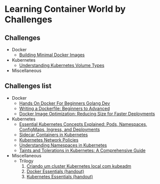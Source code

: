 # Learning Container World by Challenges

## Challenges

- Docker
  - [Building Minimal Docker Images](./Challenges/Building%20Minimal%20Docker%20Images/README.md)
- Kubernetes
  - [Understanding Kubernetes Volume Types](./Challenges/Understanding%20Kubernetes%20Volume%20Types/README.md)
- Miscellaneous

## Challenges list

- Docker
  - [Hands On Docker For Beginners Golang Dev](https://dev.to/bagashyt/hands-on-docker-for-beginners-golang-dev-3kpo)
  - [Writing a Dockerfile: Beginners to Advanced](https://dev.to/prodevopsguytech/writing-a-dockerfile-beginners-to-advanced-31ie)
  - [Docker Image Optimization: Reducing Size for Faster Deployments](https://dev.to/thenanjay/docker-image-optimization-reducing-size-for-faster-deployments-489g)
- Kubernetes
  - [Essential Kubernetes Concepts Explained: Pods, Namespaces, ConfigMaps, Ingress, and Deployments](https://dev.to/oliverbennet/essential-kubernetes-concepts-explained-pods-namespaces-configmaps-ingress-and-deployments-1a51)
  - [Sidecar Containers in Kubernetes](https://dev.to/cicube/sidecar-containers-in-kubernetes-2kj0)
  - [Kubernetes Network Policies](https://dev.to/cicube/kubernetes-network-policies-5258)
  - [Understanding Namespaces in Kubernetes](https://dev.to/cicube/understanding-namespaces-in-kubernetes-3o2l)
  - [Taints and Tolerations in Kubernetes: A Comprehensive Guide](https://dev.to/i_am_vesh/taints-and-tolerations-in-kubernetes-a-comprehensive-guide-4917)
- Miscellaneous
  - Trilogy
    1. [Criando um cluster Kubernetes local com kubeadm](https://medium.com/@ramonriserio/criando-um-cluster-kubernetes-local-com-kubeadm-8af676567a35)
    1. [Docker Essentials (handout)](https://medium.com/@ramonriserio/apostila-docker-7c3f2c820155)
    1. [Kubernetes Essentials (handout)](https://medium.com/@ramonriserio/kubernetes-essentials-d26593c770f8)

